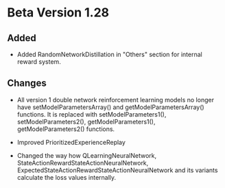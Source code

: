 # Beta Version 1.28

## Added

* Added RandomNetworkDistillation in "Others" section for internal reward system.

## Changes

* All version 1 double network reinforcement learning models no longer have setModelParametersArray() and getModelParametersArray() functions. It is replaced with setModelParameters1(), setModelParameters2(), getModelParameters1(), getModelParameters2() functions.

* Improved PrioritizedExperienceReplay

* Changed the way how QLearningNeuralNetwork, StateActionRewardStateActionNeuralNetwork, ExpectedStateActionRewardStateActionNeuralNetwork and its variants calculate the loss values internally.
